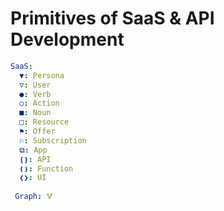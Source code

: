 # Primitives of SaaS &amp; API Development

```yaml
SaaS:
  ▼: Persona
  ▽: User
  ●: Verb
  ○: Action
  ■: Noun
  □: Resource
  ⚑: Offer
  ⚐: Subscription
  ⧉: App
  ❴❵: API
  ❪❫: Function
  ❮❯: UI
  
 Graph: 🜉

```
